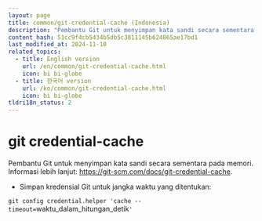 ```yaml
---
layout: page
title: common/git-credential-cache (Indonesia)
description: "Pembantu Git untuk menyimpan kata sandi secara sementara pada memori."
content_hash: 51cc9f4cb5434b5db5c3811145b624865ae17bd1
last_modified_at: 2024-11-10
related_topics:
  - title: English version
    url: /en/common/git-credential-cache.html
    icon: bi bi-globe
  - title: 한국어 version
    url: /ko/common/git-credential-cache.html
    icon: bi bi-globe
tldri18n_status: 2
---
```

# git credential-cache

Pembantu Git untuk menyimpan kata sandi secara sementara pada memori.
Informasi lebih lanjut: <https://git-scm.com/docs/git-credential-cache>.

- Simpan kredensial Git untuk jangka waktu yang ditentukan:

`git config credential.helper 'cache --timeout=`<span class="tldr-var badge badge-pill bg-dark-lm bg-white-dm text-white-lm text-dark-dm font-weight-bold">waktu_dalam_hitungan_detik</span>`'`
